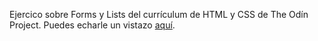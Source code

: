 Ejercico sobre Forms y Lists del currículum de HTML y CSS de The Odín Project. Puedes echarle un vistazo [aquí](https://joan-kii.github.io/intuit-signup).